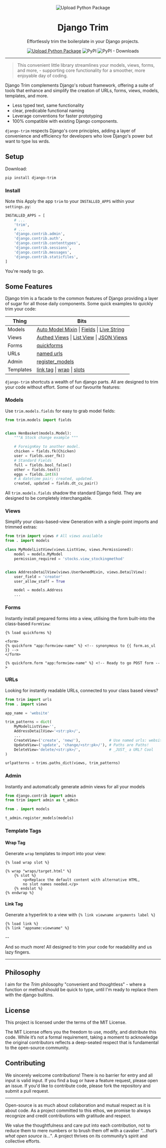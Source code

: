<div align="center">

![Upload Python Package](./docs/logo/django-trim-logo-flat-300.png)

# Django Trim

Effortlessly trim the boilerplate in your Django projects.

[![Upload Python Package](https://github.com/Strangemother/django-trim/actions/workflows/python-publish.yml/badge.svg)](https://github.com/Strangemother/django-trim/actions/workflows/python-publish.yml)
![PyPI](https://img.shields.io/pypi/v/django-trim?label=django-trim)
![PyPI - Downloads](https://img.shields.io/pypi/dm/django-trim)

---

</div>

> This convenient little library streamlines your models, views, forms, and more, - supporting core functionality for a smoother, more enjoyable day of coding.


Django Trim complements Django's robust framework, offering a suite of tools that enhance and simplify the creation of URLs, forms, views, models, templates, and more.

+ Less typed text, same functionality
+ clear, predicable functional naming
+ Leverage conventions for faster prototyping
+ 100% compatible with existing Django components.

`django-trim` respects Django's core principles, adding a layer of convenience and efficiency for developers who love Django's power but want to type lss wrds.


## Setup

Download:

```bash
pip install django-trim
```

### Install

Note this Apply the app `trim` to your `INSTALLED_APPS` within your `settings.py`:

```python
INSTALLED_APPS = [
    # ...
    'trim',
    # ...
    'django.contrib.admin',
    'django.contrib.auth',
    'django.contrib.contenttypes',
    'django.contrib.sessions',
    'django.contrib.messages',
    'django.contrib.staticfiles',
]
```

You're ready to go.


## Some Features

Django trim is a facade to the common features of Django providing a layer of sugar for all those daily components. Some quick examples to quickly trim your code:

| Thing     |  Bits |
| --- | --- |
| Models    | [Auto Model Mixin](./docs/models/auto_model_mixin.md) \| [Fields](./docs/models/fields.md) \| [Live String](./docs/models/live.md) |
| Views     | [Authed Views](./docs/views/authed-views.md) \| [List View](./docs/views/listviews.md) \| [JSON Views](./docs/views/serialized.md) |
| Forms     | [quickforms](./docs/forms/quickforms.md)  |
| URLs      | [named urls](./docs/urls.md)  |
| Admin     | [register_models](./docs/admin.md)  |
| Templates | [link tag](./tags/link.md) \| [wrap](./docs/tags/wrap.md) \| [slots](./docs/tags/wrap-slots.md) |

`django-trim` shortcuts a wealth of fun django parts. All are designed to trim your code without effort. Some of our favourite features:

### Models

Use `trim.models.fields` for easy to grab model fields:


```py
from trim.models import fields


class HenBasket(models.Model):
    """A Stock change example """

    # ForeignKey to another model.
    chicken = fields.fk(Chicken)
    user = fields.user_fk()
    # Standard Fields
    full = fields.bool_false()
    other = fields.text()
    eggs = fields.int(6)
    # A datetime pair; created, updated.
    created, updated = fields.dt_cu_pair()
```

All `trim.models.fields` shadow the standard Django field. They are designed to be completely interchangable.


### Views

Simplify your class-based-view Generation with a single-point imports and trimmed extras:

```py
from trim import views # All views available
from . import models

class MyModelListView(views.ListView, views.Permissioned):
    model = models.MyModel
    permission_required = 'stocks.view_stockingmethod'


class AddressDetailView(views.UserOwnedMixin, views.DetailView):
    user_field = 'creator'
    user_allow_staff = True

    model = models.Address
    ...
```

### Forms

Instantly install prepared forms into a view, utilising the form built-into the class-based `FormView`:

```jinja
{% load quickforms %}

<form>
{% quickform "app:formview-name" %} <!-- synonymous to {{ form.as_ul }} -->
</form>

{% quickform.form "app:formview-name" %} <!-- Ready to go POST form -->
```


### URLs

Looking for instantly readable URLs, connected to your class based views?

```py
from trim import urls
from . import views

app_name = 'website'

trim_patterns = dict(
    MyModelListView='',
    AddressDetailView='<str:pk>/',
    ...
    CreateView=('create', 'new/'),             # Use named urls: website:create
    UpdateView=('update', 'change/<str:pk>/'), # Paths are Paths!
    DeleteView='delete/<str:pk>/',             # _JUST_ a URL? Cool
)

urlpatterns = trims.paths_dict(views, trim_patterns)
```


### Admin

Instantly and automatically generate admin views for all your models

```py
from django.contrib import admin
from trim import admin as t_admin

from . import models

t_admin.register_models(models)
```

### Template Tags

#### Wrap Tag

Generate `wrap` templates to import into your view:

```jinja2
{% load wrap slot %}

{% wrap "wraps/target.html" %}
    {% slot %}
        <p>Replace the default content with alternative HTML,
        no slot names needed.</p>
    {% endslot %}
{% endwrap %}
```

#### Link Tag

Generate a hyperlink to a view with `{% link viewname arguments label %}`

```jinja2
{% load link %}
{% link "appname:viewname" %}
```

--

And so much more! All designed to trim your code for readability and us lazy fingers.

---

## Philosophy

I aim for the _Trim_ philosophy "convenient and thoughtless" - where a function or method should be quick to type, until I'm ready to replace them with the django builtins.


## License

This project is licensed under the terms of the MIT License.

The MIT License offers you the freedom to use, modify, and distribute this code. While it’s not a formal requirement, taking a moment to acknowledge the original contributors reflects a deep-seated respect that is fundamental to the open-source community.

## Contributing

We sincerely welcome contributions! There is no barrier for entry and all input is valid input. If you find a bug or have a feature request, please open an issue. If you'd like to contribute code, please fork the repository and submit a pull request.

---

Open-source is as much about collaboration and mutual respect as it is about code. As a project committed to this ethos, we promise to always recognize and credit contributions with gratitude and respect.

We value the thoughtfulness and care put into each contribution, not to reduce them to mere numbers or to brush them off with a cavalier _"...that’s what open source is..."_. A project thrives on its community’s spirit and collective efforts.

